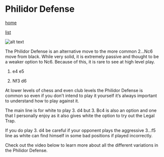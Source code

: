 # Philidor Defense

[home](/zaliczeniowe1awww/)

[list](/zaliczeniowe1awww/list)

![alt text](https://www.thechesswebsite.com/wp-content/uploads/2014/12/philidor.jpg "Philidor Defense")


The Philidor Defense is an alternative move to the more common 2…Nc6 move from black. While very solid, it is extremely passive and thought to be a weaker option to Nc6. Because of this, it is rare to see at high level play.

1. e4 e5

2. Nf3 d6

At lower levels of chess and even club levels the Philidor Defense is common so even if you don’t intend to play it yourself it’s always important to understand how to play against it.

The main line is for white to play 3. d4 but 3. Bc4 is also an option and one that I personally enjoy as it also gives white the option to try out the Legal Trap.

If you do play 3. d4 be careful if your opponent plays the aggressive 3…f5 line as white can find himself in some bad positions if played incorrectly.

Check out the video below to learn more about all the different variations in the Philidor Defense.


